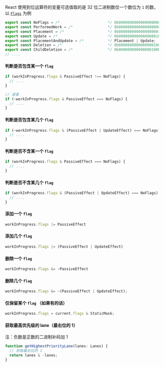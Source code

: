 React 使用到位运算符的变量可选值取的是 32 位二进制数仅一个数位为 `1` 的数，以 [`Flags`](../packages/react-reconciler/src/ReactFiberFlags.js) 为例

```ts
export const NoFlags = /*                      */ 0b00000000000000000000;
export const PerformedWork = /*                */ 0b00000000000000000001;
export const Placement = /*                    */ 0b00000000000000000010;
export const Update = /*                       */ 0b00000000000000000100;
export const PlacementAndUpdate = /*           */ Placement | Update;
export const Deletion = /*                     */ 0b00000000000000001000;
export const ChildDeletion = /*                */ 0b00000000000000010000;
// ....
```


#### 判断是否包含某一个 `flag`

```ts
if (workInProgress.flags & PassiveEffect !== NoFlags) {
  // ....
}

// 或者
if (~workInProgress.flags & PassiveEffect === NoFlags) {
  // ....
}
```

#### 判断是否包含某几个 `flag`
```ts
if (~workInProgress.flags & (PassiveEffect | UpdateEffect) === NoFlags) {
  // ....
}
```

#### 判断是否不含某一个 `flag`
```ts
if (workInProgress.flags & PassiveEffect === NoFlags) {
  // ....
}
```

#### 判断是否不含某几个 `flag`
```ts
if (workInProgress.flags & (PassiveEffect | UpdateEffect) === NoFlags) {
  // ....
}
```

#### 添加一个 `flag`
```ts
workInProgress.flags |= PassiveEffect
```

#### 添加几个 `flag`
```ts
workInProgress.flags |= (PassiveEffect | UpdateEffect)
```

#### 删除一个 `flag`
```ts
workInProgress.flags &= ~PassiveEffect
```

#### 删除几个 `flag`
```ts
workInProgress.flags &= ~(PassiveEffect | UpdateEffect);
```

#### 仅保留某个 `flag` （如果有的话）
```ts
workInProgress.flags = current.flags & StaticMask;
```

#### 获取最高优先级的 lane（最右位的 1）
注：负数是正数的二进制补码加 1

```ts
function getHighestPriorityLane(lanes: Lanes) {
  // 获取最右位的 1
  return lanes & -lanes;
}
```
